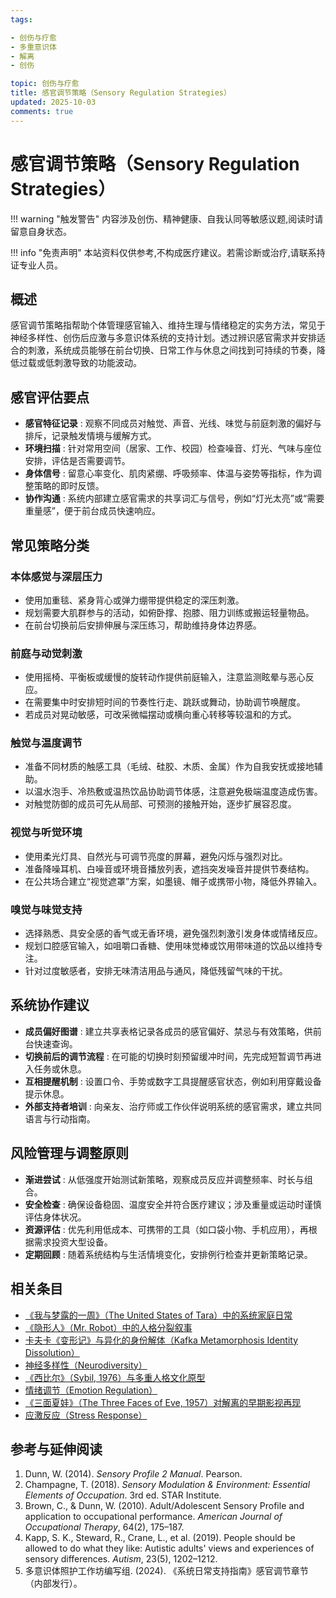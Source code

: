 ```yaml
---
tags:

- 创伤与疗愈
- 多重意识体
- 解离
- 创伤

topic: 创伤与疗愈
title: 感官调节策略（Sensory Regulation Strategies）
updated: 2025-10-03
comments: true
---
```


# 感官调节策略（Sensory Regulation Strategies）

!!! warning "触发警告"
    内容涉及创伤、精神健康、自我认同等敏感议题,阅读时请留意自身状态。

!!! info "免责声明"
    本站资料仅供参考,不构成医疗建议。若需诊断或治疗,请联系持证专业人员。

## 概述

感官调节策略指帮助个体管理感官输入、维持生理与情绪稳定的实务方法，常见于神经多样性、创伤后应激与多意识体系统的支持计划。透过辨识感官需求并安排适合的刺激，系统成员能够在前台切换、日常工作与休息之间找到可持续的节奏，降低过载或低刺激导致的功能波动。

## 感官评估要点

- **感官特征记录** : 观察不同成员对触觉、声音、光线、味觉与前庭刺激的偏好与排斥，记录触发情境与缓解方式。
- **环境扫描** : 针对常用空间（居家、工作、校园）检查噪音、灯光、气味与座位安排，评估是否需要调节。
- **身体信号** : 留意心率变化、肌肉紧绷、呼吸频率、体温与姿势等指标，作为调整策略的即时反馈。
- **协作沟通** : 系统内部建立感官需求的共享词汇与信号，例如“灯光太亮”或“需要重量感”，便于前台成员快速响应。

## 常见策略分类

### 本体感觉与深层压力

- 使用加重毯、紧身背心或弹力绷带提供稳定的深压刺激。
- 规划需要大肌群参与的活动，如俯卧撑、抱膝、阻力训练或搬运轻量物品。
- 在前台切换前后安排伸展与深压练习，帮助维持身体边界感。

### 前庭与动觉刺激

- 使用摇椅、平衡板或缓慢的旋转动作提供前庭输入，注意监测眩晕与恶心反应。
- 在需要集中时安排短时间的节奏性行走、跳跃或舞动，协助调节唤醒度。
- 若成员对晃动敏感，可改采微幅摆动或横向重心转移等较温和的方式。

### 触觉与温度调节

- 准备不同材质的触感工具（毛绒、硅胶、木质、金属）作为自我安抚或接地辅助。
- 以温水泡手、冷热敷或温热饮品协助调节体感，注意避免极端温度造成伤害。
- 对触觉防御的成员可先从局部、可预测的接触开始，逐步扩展容忍度。

### 视觉与听觉环境

- 使用柔光灯具、自然光与可调节亮度的屏幕，避免闪烁与强烈对比。
- 准备降噪耳机、白噪音或环境音播放列表，遮挡突发噪音并提供节奏结构。
- 在公共场合建立“视觉遮罩”方案，如墨镜、帽子或携带小物，降低外界输入。

### 嗅觉与味觉支持

- 选择熟悉、具安全感的香气或无香环境，避免强烈刺激引发身体或情绪反应。
- 规划口腔感官输入，如咀嚼口香糖、使用味觉棒或饮用带味道的饮品以维持专注。
- 针对过度敏感者，安排无味清洁用品与通风，降低残留气味的干扰。

## 系统协作建议

- **成员偏好图谱** : 建立共享表格记录各成员的感官偏好、禁忌与有效策略，供前台快速查询。
- **切换前后的调节流程** : 在可能的切换时刻预留缓冲时间，先完成短暂调节再进入任务或休息。
- **互相提醒机制** : 设置口令、手势或数字工具提醒感官状态，例如利用穿戴设备提示休息。
- **外部支持者培训** : 向亲友、治疗师或工作伙伴说明系统的感官需求，建立共同语言与行动指南。

## 风险管理与调整原则

- **渐进尝试** : 从低强度开始测试新策略，观察成员反应并调整频率、时长与组合。
- **安全检查** : 确保设备稳固、温度安全并符合医疗建议；涉及重量或运动时谨慎评估身体状况。
- **资源评估** : 优先利用低成本、可携带的工具（如口袋小物、手机应用），再根据需求投资大型设备。
- **定期回顾** : 随着系统结构与生活情境变化，安排例行检查并更新策略记录。

## 相关条目

- [《我与梦露的一周》（The United States of Tara）中的系统家庭日常](United-States-Of-Tara-System-Daily-Life.md)
- [《隐形人》（Mr. Robot）中的人格分裂叙事](Mr-Robot-DID-Narrative.md)
- [卡夫卡《变形记》与异化的身份解体（Kafka Metamorphosis Identity Dissolution）](Kafka-Metamorphosis-Identity-Dissolution.md)
- [神经多样性（Neurodiversity）](Neurodiversity.md)
- [《西比尔》（Sybil, 1976）与多重人格文化原型](Sybil-1976-Cultural-Prototype.md)
- [情绪调节（Emotion Regulation）](Emotion-Regulation.md)
- [《三面夏娃》（The Three Faces of Eve, 1957）对解离的早期影视再现](Three-Faces-Of-Eve-1957-Dissociation.md)
- [应激反应（Stress Response）](Stress-Response.md)

## 参考与延伸阅读

1. Dunn, W. (2014). *Sensory Profile 2 Manual*. Pearson.
2. Champagne, T. (2018). *Sensory Modulation & Environment: Essential Elements of Occupation*. 3rd ed. STAR Institute.
3. Brown, C., & Dunn, W. (2010). Adult/Adolescent Sensory Profile and application to occupational performance. *American Journal of Occupational Therapy*, 64(2), 175–187.
4. Kapp, S. K., Steward, R., Crane, L., et al. (2019). People should be allowed to do what they like: Autistic adults' views and experiences of sensory differences. *Autism*, 23(5), 1202–1212.
5. 多意识体照护工作坊编写组. (2024). 《系统日常支持指南》感官调节章节（内部发行）。
